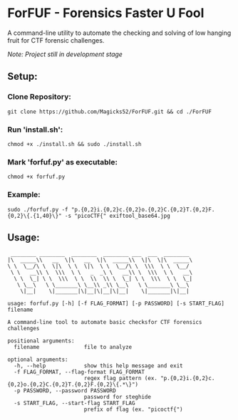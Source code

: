 # ForFUF - Forensics Faster U Fool

A command-line utility to automate the checking and solving of low hanging fruit for CTF forensic challenges.

_Note: Project still in development stage_
## Setup:
### Clone Repository:
```
git clone https://github.com/Magicks52/ForFUF.git && cd ./ForFUF
```
### Run 'install.sh': 
```
chmod +x ./install.sh && sudo ./install.sh
```
### Mark 'forfuf.py' as executable:
```
chmod +x forfuf.py
```
### Example:
```
sudo ./forfuf.py -f "p.{0,2}i.{0,2}c.{0,2}o.{0,2}C.{0,2}T.{0,2}F.{0,2}\{.{1,40}\}" -s "picoCTF{" exiftool_base64.jpg
```
## Usage:
```
 ________ ________  ________  ________ ___  ___  ________ 
|\  _____\\   __  \|\   __  \|\  _____\\  \|\  \|\  _____\
\ \  \__/\ \  \|\  \ \  \|\  \ \  \__/\ \  \\\  \ \  \__/ 
 \ \   __\\ \  \\\  \ \   _  _\ \   __\\ \  \\\  \ \   __\
  \ \  \_| \ \  \\\  \ \  \\  \\ \  \_| \ \  \\\  \ \  \_|
   \ \__\   \ \_______\ \__\\ _\\ \__\   \ \_______\ \__\ 
    \|__|    \|_______|\|__|\|__|\|__|    \|_______|\|__| 

usage: forfuf.py [-h] [-f FLAG_FORMAT] [-p PASSWORD] [-s START_FLAG] filename

A command-line tool to automate basic checksfor CTF forensics challenges

positional arguments:
  filename              file to analyze

optional arguments:
  -h, --help            show this help message and exit
  -f FLAG_FORMAT, --flag-format FLAG_FORMAT
                        regex flag pattern (ex. "p.{0,2}i.{0,2}c.{0,2}o.{0,2}C.{0,2}T.{0,2}F.{0,2}\{.*\}")
  -p PASSWORD, --password PASSWORD
                        password for steghide
  -s START_FLAG, --start-flag START_FLAG
                        prefix of flag (ex. "picoctf{")
```